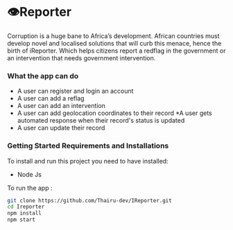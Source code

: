 # 👁️Reporter


Corruption is a huge bane to Africa’s development. African countries must develop novel and localised solutions that will curb this menace, hence the birth of iReporter. Which helps citizens report a redflag in the government or an intervention that needs government intervention.

### What the app can do

* A user can register and login an account
* A user can add a reflag
* A user can add an intervention
* A user can add geolocation coordinates to their record
*A user gets automated response when their record's status is updated
* A user can update their record


### Getting Started Requirements and Installations
To install and run this project you need to have installed:
* Node Js

To run the app :
```bash
git clone https://github.com/Thairu-dev/IReporter.git
cd Ireporter
npm install
npm start
```




